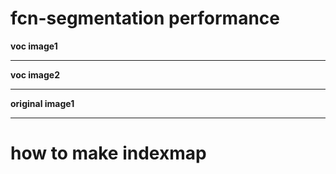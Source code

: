 # fcn-segmentation performance

<b>voc image1</b><hr>



<b>voc image2</b><hr>




<b>original image1</b><hr>








# how to make indexmap

```

```
